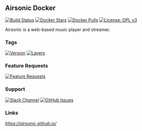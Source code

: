 [travis_logo]: https://travis-ci.org/stlouisn/airsonic_docker.svg?branch=master
[travis_url]: https://travis-ci.org/stlouisn/airsonic_docker
[docker_stars_logo]: https://img.shields.io/docker/stars/stlouisn/airsonic.svg
[docker_pulls_logo]: https://img.shields.io/docker/pulls/stlouisn/airsonic.svg
[docker_hub_url]: https://hub.docker.com/r/stlouisn/airsonic
[microbadger_url]: https://microbadger.com/images/stlouisn/airsonic
[feathub_data]: http://feathub.com/stlouisn/airsonic_docker?format=svg
[feathub_url]: http://feathub.com/stlouisn/airsonic_docker
[issues_url]: https://github.com/stlouisn/airsonic_docker/issues
[slack_url]: https://stlouisn.slack.com/messages/CBRNYGY3V

## Airsonic Docker

[![Build Status][travis_logo]][travis_url]
[![Docker Stars][docker_stars_logo]][docker_hub_url]
[![Docker Pulls][docker_pulls_logo]][docker_hub_url]
[![License: GPL v3](https://img.shields.io/badge/License-GPLv3-blue.svg)](https://www.gnu.org/licenses/gpl-3.0)

Airsonic is a web-based music player and streamer.

### Tags

[![Version](https://images.microbadger.com/badges/version/stlouisn/lidarr.svg)][microbadger_url]
[![Layers](https://images.microbadger.com/badges/image/stlouisn/lidarr.svg)][microbadger_url]

### Feature Requests

[![Feature Requests][feathub_data]][feathub_url]

### Support

[![Slack Channel](https://img.shields.io/badge/-message-no.svg?colorA=a7a7a7&colorB=3eb991&logo=slack&logoWidth=14)][slack_url]
[![GitHub Issues](https://img.shields.io/badge/-issues-no.svg?colorA=a7a7a7&colorB=e01563&logo=github&logoWidth=14)][issues_url]

### Links

*https://airsonic.github.io/*
